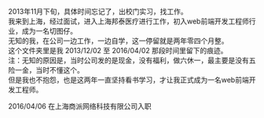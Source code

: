 2013年11月下旬，具体时间忘记了，出校门实习，找工作。<br/>
我来到上海，经过面试，进入上海邦泰医疗进行工作，初入web前端开发工程师行业，成为一名切图仔。<br/>
无知的我，在公司一边工作，一边自学，这一停留就是两年零四个月整。<br/>
这个文件夹里是我  2013/12/02 至 2016/04/02   那段时间里留下的痕迹。<br/>
注：无知的原因是，当时公司发的是现金，没有福利，做六休一，最主要是没有五险一金，当时不懂这个。<br/>
但是我也不抱怨，也是这两年一直坚持看书学习，才让我正式成为一名web前端开发工程师。<br/>

2016/04/06 在上海商派网络科技有限公司入职<br/>
